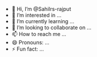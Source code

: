 - 👋 Hi, I’m @Sahilrs-rajput
- 👀 I’m interested in ...
- 🌱 I’m currently learning ...
- 💞️ I’m looking to collaborate on ...
- 📫 How to reach me ...
- 😄 Pronouns: ...
- ⚡ Fun fact: ...

<!---
Sahilrs-rajput/Sahilrs-rajput is a ✨ special ✨ repository because its `README.md` (this file) appears on your GitHub profile.
You can click the Preview link to take a look at your changes.
